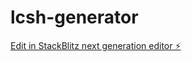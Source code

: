 # lcsh-generator

[Edit in StackBlitz next generation editor ⚡️](https://stackblitz.com/~/github.com/moradiashivam/lcsh-generator)